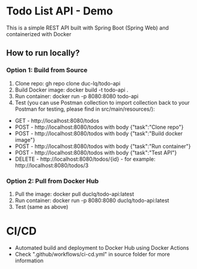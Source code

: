 # Todo List API - Demo
This is a simple REST API built with Spring Boot (Spring Web) and containerized with Docker

## How to run locally?
### Option 1: Build from Source
1. Clone repo: gh repo clone duc-lq/todo-api
2. Build Docker image: docker build -t todo-api .
3. Run container: docker run -p 8080:8080 todo-api
4. Test (you can use Postman collection to import collection back to your Postman for testing, please find in src/main/resources/):
- GET - http://localhost:8080/todos
- POST - http://localhost:8080/todos with body {"task":"Clone repo"}
- POST - http://localhost:8080/todos with body {"task":"Build docker image"}
- POST - http://localhost:8080/todos with body {"task":"Run container"}
- POST - http://localhost:8080/todos with body {"task":"Test API"}
- DELETE - http://localhost:8080/todos/{id} - for example: http://localhost:8080/todos/3 

### Option 2: Pull from Docker Hub
1. Pull the image: docker pull duclq/todo-api:latest
2. Run container: docker run -p 8080:8080 duclq/todo-api:latest
3. Test (same as above)

# CI/CD
- Automated build and deployment to Docker Hub using Docker Actions
- Check ".github/workflows/ci-cd.yml" in source folder for more information